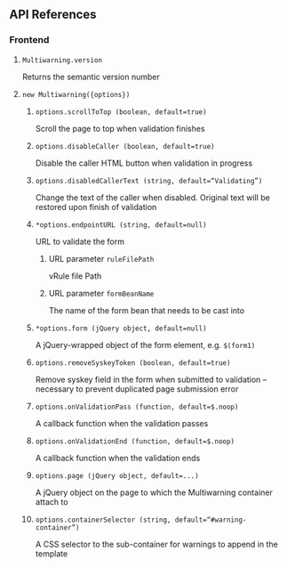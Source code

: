 ## API References

### Frontend

1. `Multiwarning.version`	
	Returns the semantic version number
	1. `new Multiwarning({options})`
	1. `options.scrollToTop (boolean, default=true)`		Scroll the page to top when validation finishes
			1. `options.disableCaller (boolean, default=true)`		Disable the caller HTML button when validation in progress
			1. `options.disabledCallerText (string, default=“Validating”)`

		Change the text of the caller when disabled. Original text will be restored upon finish of validation
			1. `*options.endpointURL (string, default=null)`		
		URL to validate the form
				1. URL parameter `ruleFilePath`			vRule file Path
					1. URL parameter `formBeanName`

			The name of the form bean that needs to be cast into	1. `*options.form (jQuery object, default=null)`		
		A jQuery-wrapped object of the form element, e.g. `$(form1)`
			1. `options.removeSyskeyToken (boolean, default=true)`
		Remove syskey field in the form when submitted to validation – necessary to prevent duplicated page submission error
			1. `options.onValidationPass (function, default=$.noop)`
		A callback function when the validation passes
			1. `options.onValidationEnd (function, default=$.noop)`
		A callback function when the validation ends
			1. `options.page (jQuery object, default=...)`
		A jQuery object on the page to which the Multiwarning container attach to
	1. `options.containerSelector (string, default=“#warning-container”)`
		A CSS selector to the sub-container for warnings to append in the template